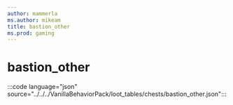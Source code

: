 ```yaml
---
author: mammerla
ms.author: mikeam
title: bastion_other
ms.prod: gaming
---
```


# bastion_other

:::code language="json" source="../../../VanillaBehaviorPack/loot_tables/chests/bastion_other.json":::